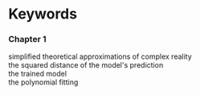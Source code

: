 # Keywords

### **Chapter 1**
simplified theoretical approximations of complex reality<br/>
the squared distance of the model's prediction<br/>
the trained model<br/>
the polynomial fitting<br/>
